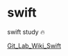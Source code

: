 # swift
swift study 🔥

[Git_Lab_Wiki_Swift](http://devyhan93.ddns.net:30000/Wiki/swift/wikis/Swift_Language)
